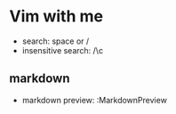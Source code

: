 # Vim with me



- search: space or /
- insensitive search: /\c

## markdown
- markdown preview: :MarkdownPreview

